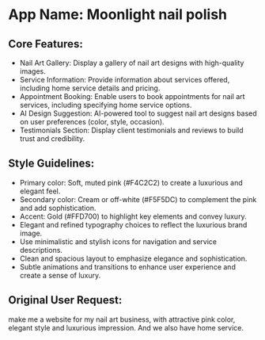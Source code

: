 # **App Name**: Moonlight nail polish

## Core Features:

- Nail Art Gallery: Display a gallery of nail art designs with high-quality images.
- Service Information: Provide information about services offered, including home service details and pricing.
- Appointment Booking: Enable users to book appointments for nail art services, including specifying home service options.
- AI Design Suggestion: AI-powered tool to suggest nail art designs based on user preferences (color, style, occasion).
- Testimonials Section: Display client testimonials and reviews to build trust and credibility.

## Style Guidelines:

- Primary color: Soft, muted pink (#F4C2C2) to create a luxurious and elegant feel.
- Secondary color: Cream or off-white (#F5F5DC) to complement the pink and add sophistication.
- Accent: Gold (#FFD700) to highlight key elements and convey luxury.
- Elegant and refined typography choices to reflect the luxurious brand image.
- Use minimalistic and stylish icons for navigation and service descriptions.
- Clean and spacious layout to emphasize elegance and sophistication.
- Subtle animations and transitions to enhance user experience and create a sense of luxury.

## Original User Request:
make me a website for my nail art business, with attractive pink color, elegant style and luxurious impression. And we also have home service.
  